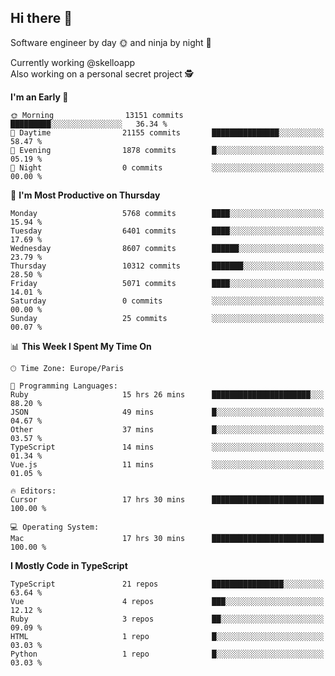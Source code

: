 ## Hi there 👋

Software engineer by day 🌞 and ninja by night 🌝

Currently working @skelloapp <br>
Also working on a personal secret project 🕵️

<!--START_SECTION:waka-->
**I'm an Early 🐤** 

```text
🌞 Morning                13151 commits       █████████░░░░░░░░░░░░░░░░   36.34 % 
🌆 Daytime                21155 commits       ███████████████░░░░░░░░░░   58.47 % 
🌃 Evening                1878 commits        █░░░░░░░░░░░░░░░░░░░░░░░░   05.19 % 
🌙 Night                  0 commits           ░░░░░░░░░░░░░░░░░░░░░░░░░   00.00 % 
```
📅 **I'm Most Productive on Thursday** 

```text
Monday                   5768 commits        ████░░░░░░░░░░░░░░░░░░░░░   15.94 % 
Tuesday                  6401 commits        ████░░░░░░░░░░░░░░░░░░░░░   17.69 % 
Wednesday                8607 commits        ██████░░░░░░░░░░░░░░░░░░░   23.79 % 
Thursday                 10312 commits       ███████░░░░░░░░░░░░░░░░░░   28.50 % 
Friday                   5071 commits        ████░░░░░░░░░░░░░░░░░░░░░   14.01 % 
Saturday                 0 commits           ░░░░░░░░░░░░░░░░░░░░░░░░░   00.00 % 
Sunday                   25 commits          ░░░░░░░░░░░░░░░░░░░░░░░░░   00.07 % 
```


📊 **This Week I Spent My Time On** 

```text
🕑︎ Time Zone: Europe/Paris

💬 Programming Languages: 
Ruby                     15 hrs 26 mins      ██████████████████████░░░   88.20 % 
JSON                     49 mins             █░░░░░░░░░░░░░░░░░░░░░░░░   04.67 % 
Other                    37 mins             █░░░░░░░░░░░░░░░░░░░░░░░░   03.57 % 
TypeScript               14 mins             ░░░░░░░░░░░░░░░░░░░░░░░░░   01.34 % 
Vue.js                   11 mins             ░░░░░░░░░░░░░░░░░░░░░░░░░   01.05 % 

🔥 Editors: 
Cursor                   17 hrs 30 mins      █████████████████████████   100.00 % 

💻 Operating System: 
Mac                      17 hrs 30 mins      █████████████████████████   100.00 % 
```

**I Mostly Code in TypeScript** 

```text
TypeScript               21 repos            ████████████████░░░░░░░░░   63.64 % 
Vue                      4 repos             ███░░░░░░░░░░░░░░░░░░░░░░   12.12 % 
Ruby                     3 repos             ██░░░░░░░░░░░░░░░░░░░░░░░   09.09 % 
HTML                     1 repo              █░░░░░░░░░░░░░░░░░░░░░░░░   03.03 % 
Python                   1 repo              █░░░░░░░░░░░░░░░░░░░░░░░░   03.03 % 
```




<!--END_SECTION:waka-->

<!--
**antoinelncl/antoinelncl** is a ✨ _special_ ✨ repository because its `README.md` (this file) appears on your GitHub profile.

Here are some ideas to get you started:

- 🔭 I’m currently working on ...
- 🌱 I’m currently learning ...
- 👯 I’m looking to collaborate on ...
- 🤔 I’m looking for help with ...
- 💬 Ask me about ...
- 📫 How to reach me: ...
- 😄 Pronouns: ...
- ⚡ Fun fact: ...
-->
